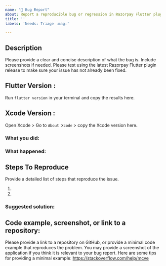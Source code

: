 ```yaml
---
name: "🐛 Bug Report"
about: Report a reproducible bug or regression in Razorpay Flutter plugin.
title: ''
labels: 'Needs: Triage :mag:'

---
```


<!--

* Please fill out this template with all the relevant information so we can
  understand what's going on and fix the issue. We appreciate bugs filed and PRs
  submitted!

-->

## Description
Please provide a clear and concise description of what the bug is. Include screenshots if needed.
Please test using the latest Razorpay Flutter plugin release to make sure your issue has not already been fixed. 

## Flutter Version :
Run `flutter version` in your terminal and copy the results here.

## Xcode Version :
Open Xcode > Go to `About Xcode` > copy the Xcode version here.

### What you did:

<!-- What you were doing -->

### What happened:

<!-- Please provide the full error message/screenshots/anything -->

## Steps To Reproduce
Provide a detailed list of steps that reproduce the issue.

1.
2.

### Suggested solution:

<!--
It's ok if you don't have a suggested solution, but it really helps if you could
do a little digging to come up with some suggestion of how to improve things.
-->

## Code example, screenshot, or link to a repository:
Please provide a link to a repository on GitHub, or provide a minimal code example that reproduces the problem.
You may provide a screenshot of the application if you think it is relevant to your bug report.
Here are some tips for providing a minimal example: https://stackoverflow.com/help/mcve
